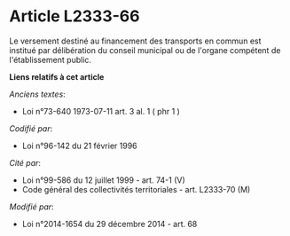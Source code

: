 # Article L2333-66

Le versement destiné au financement des transports en commun est institué par délibération du conseil municipal ou de
l'organe compétent de l'établissement public.

**Liens relatifs à cet article**

_Anciens textes_:

  - Loi n°73-640 1973-07-11 art. 3 al. 1 ( phr 1 )

_Codifié par_:

  - Loi n°96-142 du 21 février 1996

_Cité par_:

  - Loi n°99-586 du 12 juillet 1999 - art. 74-1 (V)
  - Code général des collectivités territoriales - art. L2333-70 (M)

_Modifié par_:

  - Loi n°2014-1654 du 29 décembre 2014 - art. 68

